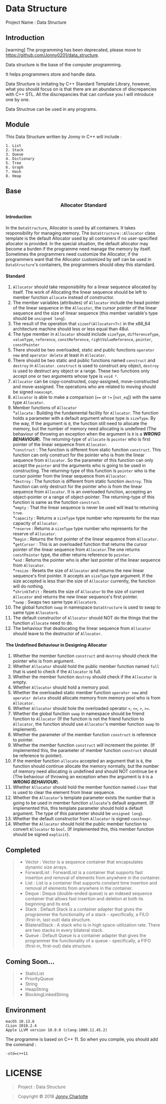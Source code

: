 # Data Structure

Project Name : Data Structure

## Introduction

[warning] The programming has been deprecated, please move to https://github.com/Jonny0201/data_structure.

Data structure is the base of the computer programming.

It helps programmers store and handle data.

Data Structure is imitating by C++ Standard Template Library, however, what you should focus on is that there are an abundance of discrepancies with C++ STL. All the discrepancies that can confuse you I will introduce one by one.

Data Structrue can be used in any programs.

## Module

This Data Structure written by Jonny in C++ will include :

```
1. List
2. Stack
3. Queue
4. Dictionary
5. Tree
6. Graph
7. Hash
8. Heap
```

## Base

### <center>Allocator Standard</center>

#### Introduction

In the `DataStructure`, Allocator is used by all containers. It takes responsibility for managing memory. The `DataStructure::Allocator` class template is the default Allocator used by all containers if no user-specified allocator is provided. In the special situation, the default allocator may become a burden if the programme need manage the memory by itself. Sometimes the programmers need customize the Allocator, if the programmers want that the Allocator customized by self can be used in `DataStructure`'s containers, the programmers should obey this starndard.

#### Standard

1. `Allocator` should take responsibility for a linear sequence allocated by itself. The work of Allocating the linear sequence should be left to member function `allocate` instead of constructor.
2. The member variables (attributes) of `Allocator` include the head pointer of the linear sequence in the `Allocator`, the cursor pointer of the linear sequence and the size of linear sequence (this member variable's type should be `unsigned long`).
3. The result of the operation that `sizeof(Allocator<T>)` in the x86_64 architecture machine should less or less equal than 48ul.
4. The type member in `Allocator` should include `sizeType`, `differenceType`, `valueType`, `reference`, `constReference`, `rightValueReference`, `pointer`, `constPointer`
5. There should be two overloaded, static and public functions `operator new` and `operator delete` at least in `Allocator`.
6. There should be two static and public functions named `construct` and `destroy` in `Allocator`. `construct` is used to construct any object, `destroy` is used to destruct any object or a range. These two functions only accept one or two arguments whose type is `void *`.
7. `Allocator` can be copy-constructed, copy-assigned, move-constructed and move-assigned. The operations who are related to moving should be signed `noexcept`.
8. `Allocator` is able to make a comparison (`==` or `!=` [`not_eq`]) with the same type `Allocator`.
9. Member functions of `Allocator`<br />
    *`allocate` : Building the fundamental facility for `Allocator`. The function holds a parameter with a default argument whose type is `sizeType`. By the way, If the argument is `0`, the function still need to allocate the memory, but the number of memory need allocating is undefined (The behaviour of throwing an exception when the argument is `0` is a ***WRONG BEHAVIOUR***). The returning-type of `allocate` is `pointer` who is first pointer of the linear sequence from `Allocator`.<br />
    *`construct` : The function is different from static function `construct`. This function can only construct for the pointer who is from the linear sequence from `Allocator`. So the parameter of this function can only accept the `pointer` and the arguments who is going to be used in constructing. The returning-type of this function is `pointer` who is the cursor pointer from the linear sequence from `Allocator`.<br />
    *`destroy` : The function is different from static function `destroy`. This function can only destruct for the pointer who is from the linear sequence from `Allocator`. It is an overloaded function, accepting an object-pointer or a range of object-pointer. The returning-type of this function is same as the function `construct`.<br />
    *`empty` : That the linear sequence is never be used will lead to returning `true`.<br />
    *`capacity` : Returns a `sizeType` type number who represents for the max capacity of `Allocator`.<br />
    *`reserve` : Returns a `sizeType` type number who represents for the reserve of `Allocator`.<br />
    *`begin` : Returns the first pointer of the linear sequence from `Allocator`.<br />
    *`getCursor` : This is an overloaded function that returns the cursor pointer of the linear sequence from `Allocator`.The one returns `constPointer` type, the other returns reference to `pointer`.<br />
    *`end` : Returns the pointer who is after last pointer of the linear sequence from `Allocator`.<br />
    *`resize` : Resets the size of `Allocator` and returns the new linear sequence's first pointer. It accepts an `sizeType` type argument. If the size accepted is less than the size of `Allocator` currently, the function will do nothing.<br />
    *`shrinkToFit` : Resets the size of `Allocator` to the size of current `Allocator` and returns the new linear sequence's first pointer.<br />
    *`swap` : Swaps two same type `Allocator`s.<br />
10. The global function `swap` in namespace `DataStructure` is used to swap to same type `Allocator`s.
11. The default constructor of `Allocator` should NOT do the things that the function `allocate` need to do.
12. The behaviour that deallocating the linear sequence from `Allocator` should leave to the destructor of `Allocator`.

#### The Undefined Behaviour in Designing Allocator

1. Whether the member function `construct` and `destroy` should check the pointer who is from argument.
2. Whether `Allocator` should hold the public member function named `full` that is used to check if the `Allocator` is full.
3. Whether the member function `destroy` should check if the `Allocator` is empty.
4. Whether `Allocator` should hold a memory pool.
5. Whether the overloaded static member function `operator new` and `operator delete` should allocate memory from memory pool who is from `Allocator`.
6. Whether `Allocator` should hole the overloaded operator `<`, `<=`, `>`, `>=`.
7. Whether the global function `swap` in namespace should be friend function to `Allocator` (If the function is not the friend function to `Allocator`, the function should use `Allocator`'s member function `swap` to implement).
8. Whether the parameter of the member function `construct` is reference to pointer.
9. Whether the member function `construct` will increment the pointer. (If implemented this, the parameter of member function `construct` should be reference to pointer).
10. If the member function `allocate` accepted an argument that is `0`, the function should continue allocate the memory normally, but the number of memory need allocating is undefined and should NOT continue be `0` (The behaviour of throwing an exception when the argument is `0` is a ***WRONG BEHAVIOUR***).
11. Whether `Allocator` should hold the member function named `clear` that is used to clear the element from linear sequence.
12. Whether the `Allocator`'s template parameter exists the number that is going to be used in member function `allocate`'s default argument. (If implemented this, this template parameter should hold a default argument. The type of this parameter should be `unsigned long`).
13. Whether the default constructor from `Allocator` is signed `constexpr`.
14. Whether the `Allocator` should hold the public member function to convert `Allocator` to `bool`. (If implemented this, this member function should be signed `explicit`).

## Completed

>- Vector : Vector is a sequence container that encapsulates dynamic size arrays.
>- ForwardList : ForwardList is a container that supports fast insertion and removal of elements from anywhere in the container.
>- List : List is a container that supports constant time insertion and removal of elements from anywhere in the container.
>- Deque : Deque (double-ended queue) is an indexed sequence container that allows fast insertion and deletion at both its beginning and its end.
>- Stack : Default Stack is a container adapter that gives the programmer the functionality of a stack - specifically, a FILO (first-in, last-out) data structure.
>- BilateralStack : A stack who is in high space-utilization rate. There are two stacks in every bilateral stack.
>- Queue : Default Queue is a container adapter that gives the programmer the functionality of a queue - specifically, a FIFO (first-in, first-out) data structure.

## Coming Soon...

>- StaticList
>- PriorityQueue
>- String
>- HeapString
>- BlockingLinkedString

## Environment

 ```
 macOS 10.13.6
 CLion 2018.2.4
 Apple LLVM version 10.0.0 (clang-1000.11.45.2)
 ```

The programme is based on C++ 11. So when you compile, you should add the command :

`-std=c++11`

# LICENSE

> Project : Data Structure

> Copyright © 2018 [Jonny Charlotte](https://jonny.vip)
